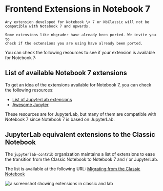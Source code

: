 # Frontend Extensions in Notebook 7

```{warning}
Any extension developed for Notebook \< 7 or NbClassic will not be
compatible with Notebook 7 and upwards.

Some extensions like nbgrader have already been ported. We invite you to
check if the extensions you are using have already been ported.
```

You can check the following resources to see if your extension is available for Notebook 7:

## List of available Notebook 7 extensions

To get an idea of the extensions available for Notebook 7, you can check the following resources:

- [List of JupyterLab extensions]
- [Awesome Jupyter]

These resources are for JupyterLab, but many of them are compatible with Notebook 7 since Notebook 7 is based on JupyterLab.

## JupyterLab equivalent extensions to the Classic Notebook

The `jupyterlab-contrib` organization maintains a list of extensions to ease the transition from the Classic Notebook to Notebook 7 and / or JupyterLab.

The list is available at the following URL: [Migrating from the Classic Notebook][migrate from classic]

![a screenshot showing extensions in classic and lab](https://user-images.githubusercontent.com/591645/229616855-94d34762-6666-4edd-a969-e85b285d7094.png)

[awesome jupyter]: https://github.com/markusschanta/awesome-jupyter#jupyterlab-extensions
[list of jupyterlab extensions]: https://jupyterlab-contrib.github.io/extensions.html
[migrate from classic]: https://jupyterlab-contrib.github.io/migrate_from_classical.html
